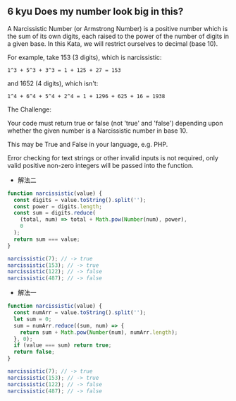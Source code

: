 ## 6 kyu Does my number look big in this?

A Narcissistic Number (or Armstrong Number) is a positive number which is the sum of its own digits, each raised to the power of the number of digits in a given base. In this Kata, we will restrict ourselves to decimal (base 10).

For example, take 153 (3 digits), which is narcissistic:

    1^3 + 5^3 + 3^3 = 1 + 125 + 27 = 153

and 1652 (4 digits), which isn't:

    1^4 + 6^4 + 5^4 + 2^4 = 1 + 1296 + 625 + 16 = 1938

The Challenge:

Your code must return true or false (not 'true' and 'false') depending upon whether the given number is a Narcissistic number in base 10.

This may be True and False in your language, e.g. PHP.

Error checking for text strings or other invalid inputs is not required, only valid positive non-zero integers will be passed into the function.

- 解法二

```js
function narcissistic(value) {
  const digits = value.toString().split('');
  const power = digits.length;
  const sum = digits.reduce(
    (total, num) => total + Math.pow(Number(num), power),
    0
  );
  return sum === value;
}

narcissistic(7); // -> true
narcissistic(153); // -> true
narcissistic(122); // -> false
narcissistic(487); // -> false
```

- 解法一

```js
function narcissistic(value) {
  const numArr = value.toString().split('');
  let sum = 0;
  sum = numArr.reduce((sum, num) => {
    return sum + Math.pow(Number(num), numArr.length);
  }, 0);
  if (value === sum) return true;
  return false;
}

narcissistic(7); // -> true
narcissistic(153); // -> true
narcissistic(122); // -> false
narcissistic(487); // -> false
```
